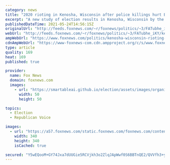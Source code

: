 ```yaml
---
category: news
title: "2020 rioting in Kenosha, Wisconsin after police killings hurt Biden, analysis finds"
excerpt: "A new study of election results in Kenosha, Wisconsin by the Economist suggests that when the last summer's racial protests turned violent, Trump and Republicans benefited at the ballot box."
publishedDateTime: 2021-05-24T14:56:15Z
originalUrl: "http://feeds.foxnews.com/~r/foxnews/politics/~3/FATubhe_iKY/kenosha-wisconsin-rioting-police-killings-hurt-biden-analysis"
webUrl: "http://feeds.foxnews.com/~r/foxnews/politics/~3/FATubhe_iKY/kenosha-wisconsin-rioting-police-killings-hurt-biden-analysis"
ampWebUrl: "https://www.foxnews.com/politics/kenosha-wisconsin-rioting-police-killings-hurt-biden-analysis.amp"
cdnAmpWebUrl: "https://www-foxnews-com.cdn.ampproject.org/c/s/www.foxnews.com/politics/kenosha-wisconsin-rioting-police-killings-hurt-biden-analysis.amp"
type: article
quality: 169
heat: 169
published: true

provider:
  name: Fox News
  domain: foxnews.com
  images:
    - url: "https://smartableai.github.io/election/assets/images/organizations/foxnews.com-50x50.jpg"
      width: 50
      height: 50

topics:
  - Election
  - Republican Voice

images:
  - url: "https://a57.foxnews.com/static.foxnews.com/foxnews.com/content/uploads/2019/03/340/340/PaulSteinhauser.jpg?ve=1&tl=1"
    width: 340
    height: 340
    isCached: true

secured: "Y5wEQooM+GY74Jxa7dUUGie5RCVjkh3o2ZlqJApWwf0S6BBTnQE2/QVVfh3+y0U/N8nKgnu3+qE112SvlrpX8r04YClul71zgVSZo9SsquF034Ayerj4m7+NnsoZPCkdX5kcrHUx4OQeSElyoXSIL/9rszh4ySAojWijQDos2xtQiMvj0PoKgT67SPBTqw2sMu7GTjJ4V8oA2Df//XET5RjJKBG+JY4dDLDlMzOrqJEcSjSF/AtGVOw3Jk2aKrWP6/p1faO4+MIdGTqZzkS4TjnUQEc4KVARl2oFydlRvRsT8Fu5QcWxvdO6Is0IVZNwW2EiBpjfE2iOnVnUd5eiqCARMKvb3wjiKec88w3sJ5Y=;8lGM/qz021DoNRO2QdgRsw=="
---
```


